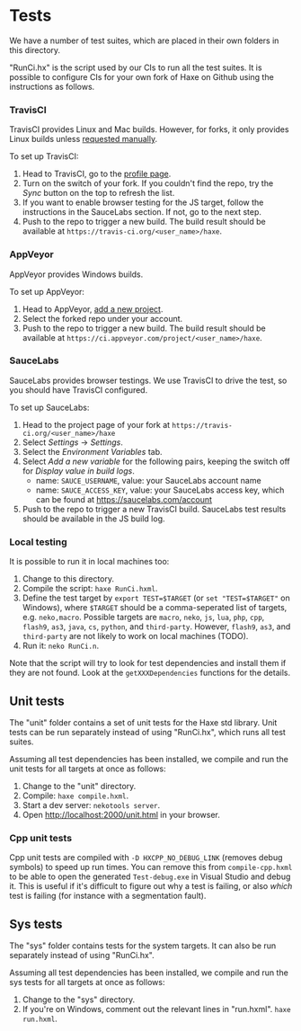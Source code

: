 # Tests

We have a number of test suites, which are placed in their own folders in this directory.

"RunCi.hx" is the script used by our CIs to run all the test suites. It is possible to configure CIs for your own fork of Haxe on Github using the instructions as follows.

### TravisCI

TravisCI provides Linux and Mac builds. However, for forks, it only provides Linux builds unless [requested manually](http://docs.travis-ci.com/user/multi-os/).

To set up TravisCI:

 1. Head to TravisCI, go to the [profile page](https://travis-ci.org/profile).
 2. Turn on the switch of your fork. If you couldn't find the repo, try the *Sync* button on the top to refresh the list.
 3. If you want to enable browser testing for the JS target, follow the instructions in the SauceLabs section. If not, go to the next step.
 4. Push to the repo to trigger a new build. The build result should be available at `https://travis-ci.org/<user_name>/haxe`.

### AppVeyor

AppVeyor provides Windows builds.

To set up AppVeyor:

 1. Head to AppVeyor, [add a new project](https://ci.appveyor.com/projects/new).
 2. Select the forked repo under your account.
 3. Push to the repo to trigger a new build. The build result should be available at `https://ci.appveyor.com/project/<user_name>/haxe`.

### SauceLabs

SauceLabs provides browser testings. We use TravisCI to drive the test, so you should have TravisCI configured.

To set up SauceLabs:

 1. Head to the project page of your fork at `https://travis-ci.org/<user_name>/haxe`
 2. Select *Settings* -> *Settings*.
 3. Select the *Environment Variables* tab.
 4. Select *Add a new variable* for the following pairs, keeping the switch off for *Display value in build logs*.
    * name: `SAUCE_USERNAME`, value: your SauceLabs account name
    * name: `SAUCE_ACCESS_KEY`, value: your SauceLabs access key, which can be found at https://saucelabs.com/account
 5. Push to the repo to trigger a new TravisCI build. SauceLabs test results should be available in the JS build log.

### Local testing

It is possible to run it in local machines too:

 1. Change to this directory.
 2. Compile the script: `haxe RunCi.hxml`.
 3. Define the test target by `export TEST=$TARGET` (or `set "TEST=$TARGET"` on Windows), where `$TARGET` should be a comma-seperated list of targets, e.g. `neko,macro`. Possible targets are `macro`, `neko`, `js`, `lua`, `php`, `cpp`, `flash9`, `as3`, `java`, `cs`, `python`, and `third-party`. However, `flash9`, `as3`, and `third-party` are not likely to work on local machines (TODO).
 4. Run it: `neko RunCi.n`.

Note that the script will try to look for test dependencies and install them if they are not found. Look at the `getXXXDependencies` functions for the details.

## Unit tests

The "unit" folder contains a set of unit tests for the Haxe std library. Unit tests can be run separately instead of using "RunCi.hx", which runs all test suites.

Assuming all test dependencies has been installed, we compile and run the unit tests for all targets at once as follows:

 1. Change to the "unit" directory.
 2. Compile: `haxe compile.hxml`.
 3. Start a dev server: `nekotools server`.
 4. Open [http://localhost:2000/unit.html](http://localhost:2000/unit.html) in your browser.

### Cpp unit tests

Cpp unit tests are compiled with `-D HXCPP_NO_DEBUG_LINK` (removes debug symbols) to speed up run times. You can remove this from `compile-cpp.hxml` to be able to open the generated `Test-debug.exe` in Visual Studio and debug it. This is useful if it's difficult to figure out why a test is failing, or also _which_ test is failing (for instance with a segmentation fault).

## Sys tests

The "sys" folder contains tests for the system targets. It can also be run separately instead of using "RunCi.hx".

Assuming all test dependencies has been installed, we compile and run the sys tests for all targets at once as follows:

 1. Change to the "sys" directory.
 2. If you're on Windows, comment out the relevant lines in "run.hxml". `haxe run.hxml`.
